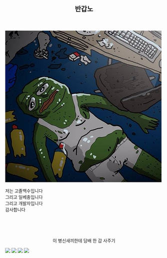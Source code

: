 <!DOCTYPE html>
<html lang="ko">
  <head>
    <meta charset="UTF-8"
  </head>
    <body>
      <header><h2>반갑노</h2></header>
      <img src="1741674097.jpg">
      <p>
        저는 고졸백수입니다<br>
        그리고 일베충입니다<br>
        그리고 개발자입니다<br>
        감사합니다<br>
      </p>
      <br>
      <br>
      <br>
       <p align="center">이 병신새끼한테 담배 한 갑 사주기</p>
      <div>
        <img src="https://img.shields.io/badge/Solana-000?style=for-the-badge&logo=Solana&logoColor=9945FF">
        <img src="https://img.shields.io/badge/Ethereum-3C3C3D?style=for-the-badge&logo=Ethereum&logoColor=white">
        <img src="https://img.shields.io/badge/bitcoin-FF8800?style=for-the-badge&logo=bitcoin&logoColor=white">
        <img src="https://img.shields.io/badge/Xrp-black?style=for-the-badge&logo=xrp&logoColor=white">
      </div>
    </body>
</html>
